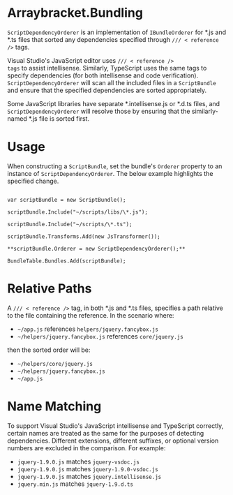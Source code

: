 Arraybracket.Bundling
=====================

<code>ScriptDependencyOrderer</code> is an implementation of <code>IBundleOrderer</code> for *.js and *.ts files that sorted any dependencies specified through <code>/// &lt; reference /></code> tags.

Visual Studio's JavaScript editor uses <code>/// &lt; reference /> tags</code> to assist intellisense. Similarly, TypeScript uses the same tags to specify dependencies (for both intellisense and code verification). <code>ScriptDependencyOrderer</code> will scan all the included files in a <code>ScriptBundle</code> and ensure that the specified dependencies are sorted appropriately.

Some JavaScript libraries have separate *.intellisense.js or *.d.ts files, and <code>ScriptDependencyOrderer</code> will resolve those by ensuring that the similarly-named *.js file is sorted first.

Usage
=====

When constructing a <code>ScriptBundle</code>, set the bundle's <code>Orderer</code> property to an instance of <code>ScriptDependencyOrderer</code>. The below example highlights the specified change.

<code>
var scriptBundle = new ScriptBundle();<br/>
scriptBundle.Include("~/scripts/libs/\*.js");<br/>
scriptBundle.Include("~/scripts/\*.ts");<br/>
scriptBundle.Transforms.Add(new JsTransformer());<br/>
**scriptBundle.Orderer = new ScriptDependencyOrderer();**<br/>
BundleTable.Bundles.Add(scriptBundle);
</code>

Relative Paths
==============

A <code>/// &lt; reference /></code> tag, in both *.js and *.ts files, specifies a path relative to the file containing the reference. In the scenario where:

* <code>~/app.js</code> references <code>helpers/jquery.fancybox.js</code>
* <code>~/helpers/jquery.fancybox.js</code> references <code>core/jquery.js</code>

then the sorted order will be:

* <code>~/helpers/core/jquery.js</code>
* <code>~/helpers/jquery.fancybox.js</code>
* <code>~/app.js</code>

Name Matching
=============

To support Visual Studio's JavaScript intellisense and TypeScript correctly, certain names are treated as the same for the purposes of detecting dependencies. Different extensions, different suffixes, or optional version numbers are excluded in the comparison. For example:

* <code>jquery-1.9.0.js</code> matches <code>jquery-vsdoc.js</code>
* <code>jquery-1.9.0.js</code> matches <code>jquery-1.9.0-vsdoc.js</code>
* <code>jquery-1.9.0.js</code> matches <code>jquery.intellisense.js</code>
* <code>jquery.min.js</code> matches <code>jquery-1.9.d.ts</code>
